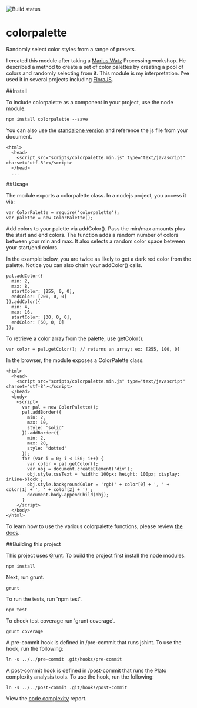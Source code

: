 ![Build status](https://travis-ci.org/vinceallenvince/colorpalette.svg?branch=master)

# colorpalette

Randomly select color styles from a range of presets.

I created this module after taking a [Marius Watz](http://mariuswatz.com) Processing workshop. He described a method to create a set of color palettes by creating a pool of colors and randomly selecting from it. This module is my interpretation. I've used it in several projects including [FloraJS](https://github.com/vinceallenvince/FloraJS).

##Install

To include colorpalette as a component in your project, use the node module.

```
npm install colorpalette --save
```

You can also use the [standalone version](https://github.com/vinceallenvince/colorpalette/releases/latest) and reference the js file from your document.

```
<html>
  <head>
    <script src="scripts/colorpalette.min.js" type="text/javascript" charset="utf-8"></script>
  </head>
  ...
```

##Usage

The module exports a colorpalette class. In a nodejs project, you access it via:

```
var ColorPalette = require('colorpalette');
var palette = new ColorPalette();
```

Add colors to your palette via addColor(). Pass the min/max amounts plus the start and end colors. The function adds a random number of colors between your min and max. It also selects a random color space between your start/end colors.

In the example below, you are twice as likely to get a dark red color from the palette. Notice you can also chain your addColor() calls.

```
pal.addColor({
  min: 2,
  max: 8,
  startColor: [255, 0, 0],
  endColor: [200, 0, 0]
}).addColor({
  min: 4,
  max: 16,
  startColor: [30, 0, 0],
  endColor: [60, 0, 0]
});
```

To retrieve a color array from the palette, use getColor().

```
var color = pal.getColor(); // returns an array; ex: [255, 100, 0]
```

In the browser, the module exposes a ColorPalette class.

```
<html>
  <head>
    <script src="scripts/colorpalette.min.js" type="text/javascript" charset="utf-8"></script>
  </head>
  <body>
    <script>
      var pal = new ColorPalette();
      pal.addBorder({
        min: 2,
        max: 10,
        style: 'solid'
      }).addBorder({
        min: 2,
        max: 20,
        style: 'dotted'
      });
      for (var i = 0; i < 150; i++) {
        var color = pal.getColor();
        var obj = document.createElement('div');
        obj.style.cssText = 'width: 100px; height: 100px; display: inline-block';
        obj.style.backgroundColor = 'rgb(' + color[0] + ', ' + color[1] + ', ' + color[2] + ')';
        document.body.appendChild(obj);
      }
    </script>
  </body>
</html>
```

To learn how to use the various colorpalette functions, please review [the docs](http://vinceallenvince.github.io/colorpalette/doc/).

##Building this project

This project uses [Grunt](http://gruntjs.com). To build the project first install the node modules.

```
npm install
```

Next, run grunt.

```
grunt
```

To run the tests, run 'npm test'.

```
npm test
```

To check test coverage run 'grunt coverage'.

```
grunt coverage
```

A pre-commit hook is defined in /pre-commit that runs jshint. To use the hook, run the following:

```
ln -s ../../pre-commit .git/hooks/pre-commit
```

A post-commit hook is defined in /post-commit that runs the Plato complexity analysis tools. To use the hook, run the following:

```
ln -s ../../post-commit .git/hooks/post-commit
```

View the [code complexity](http://vinceallenvince.github.io/colorpalette/reports/) report.
